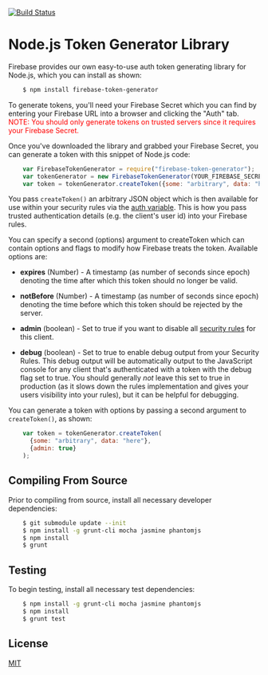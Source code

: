 [![Build Status](https://travis-ci.org/firebase/firebase-token-generator-node.png?branch=master)](https://travis-ci.org/firebase/firebase-token-generator-node)

# Node.js Token Generator Library

Firebase provides our own easy-to-use auth token generating library for Node.js, 
which you can install as shown:

```bash
    $ npm install firebase-token-generator
```

To generate tokens, you'll need your Firebase Secret which you can find by 
entering your Firebase URL into a browser and clicking the "Auth" tab.
<span style="color:red">NOTE: You should only generate tokens on trusted 
servers since it requires your Firebase Secret.</span>

Once you've downloaded the library and grabbed your Firebase Secret, you can 
generate a token with this snippet of Node.js code:

```js
    var FirebaseTokenGenerator = require("firebase-token-generator");
    var tokenGenerator = new FirebaseTokenGenerator(YOUR_FIREBASE_SECRET);
    var token = tokenGenerator.createToken({some: "arbitrary", data: "here"});
```

You pass `createToken()` an arbitrary JSON object which is then available for 
use within your security rules via the [auth variable](https://www.firebase.com/docs/security/rule-expressions/auth.html).
This is how you pass trusted authentication details (e.g. the client's user 
id) into your Firebase rules.

You can specify a second (options) argument to createToken which can contain 
options and flags to modify how Firebase treats the token. Available options 
are:

* **expires** (Number) - A timestamp (as number of seconds since epoch)
denoting the time after which this token should no longer be valid.

* **notBefore** (Number) - A timestamp (as number of seconds since epoch)
denoting the time before which this token should be rejected by the server.

* **admin** (boolean) - Set to true if you want to disable all
[security rules](https://www.firebase.com/docs/security/rule-expressions/index.html) for this client.

* **debug** (boolean) - Set to true to enable debug output from your Security 
Rules.  This debug output will be automatically output to the JavaScript 
console for any client that's authenticated with a token with the debug flag 
set to true.  You should generally <i>not</i> leave this set to true in 
production (as it slows down the rules implementation and gives your users 
visibility into your rules), but it can be helpful for debugging.

You can generate a token with options by passing a second argument to 
`createToken()`, as shown:

```js
    var token = tokenGenerator.createToken(
      {some: "arbitrary", data: "here"},
      {admin: true}
    );
```

Compiling From Source
-------

Prior to compiling from source, install all necessary developer dependencies:

```bash
    $ git submodule update --init
    $ npm install -g grunt-cli mocha jasmine phantomjs
    $ npm install
    $ grunt
```

Testing
-------

To begin testing, install all necessary test dependencies:

```bash
    $ npm install -g grunt-cli mocha jasmine phantomjs
    $ npm install
    $ grunt test
```

License
-------
[MIT](http://firebase.mit-license.org)
